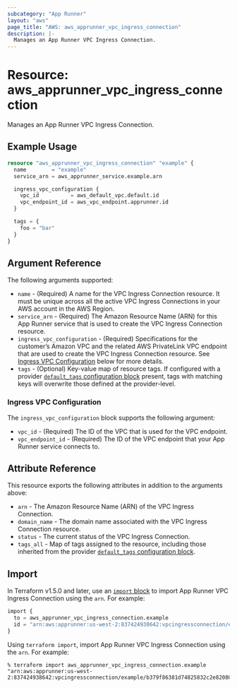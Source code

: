 ```yaml
---
subcategory: "App Runner"
layout: "aws"
page_title: "AWS: aws_apprunner_vpc_ingress_connection"
description: |-
  Manages an App Runner VPC Ingress Connection.
---
```


# Resource: aws_apprunner_vpc_ingress_connection

Manages an App Runner VPC Ingress Connection.

## Example Usage

```terraform
resource "aws_apprunner_vpc_ingress_connection" "example" {
  name        = "example"
  service_arn = aws_apprunner_service.example.arn

  ingress_vpc_configuration {
    vpc_id          = aws_default_vpc.default.id
    vpc_endpoint_id = aws_vpc_endpoint.apprunner.id
  }

  tags = {
    foo = "bar"
  }
}

```

## Argument Reference

The following arguments supported:

* `name` - (Required) A name for the VPC Ingress Connection resource. It must be unique across all the active VPC Ingress Connections in your AWS account in the AWS Region.
* `service_arn` - (Required) The Amazon Resource Name (ARN) for this App Runner service that is used to create the VPC Ingress Connection resource.
* `ingress_vpc_configuration` - (Required) Specifications for the customer’s Amazon VPC and the related AWS PrivateLink VPC endpoint that are used to create the VPC Ingress Connection resource. See [Ingress VPC Configuration](#ingress-vpc-configuration) below for more details.
* `tags` - (Optional) Key-value map of resource tags. If configured with a provider [`default_tags` configuration block](https://registry.terraform.io/providers/hashicorp/aws/latest/docs#default_tags-configuration-block) present, tags with matching keys will overwrite those defined at the provider-level.

### Ingress VPC Configuration

The `ingress_vpc_configuration` block supports the following argument:

* `vpc_id` - (Required) The ID of the VPC that is used for the VPC endpoint.
* `vpc_endpoint_id` - (Required) The ID of the VPC endpoint that your App Runner service connects to.

## Attribute Reference

This resource exports the following attributes in addition to the arguments above:

* `arn` - The Amazon Resource Name (ARN) of the VPC Ingress Connection.
* `domain_name` - The domain name associated with the VPC Ingress Connection resource.
* `status` - The current status of the VPC Ingress Connection.
* `tags_all` - Map of tags assigned to the resource, including those inherited from the provider [`default_tags` configuration block](https://registry.terraform.io/providers/hashicorp/aws/latest/docs#default_tags-configuration-block).

## Import

In Terraform v1.5.0 and later, use an [`import` block](https://developer.hashicorp.com/terraform/language/import) to import App Runner VPC Ingress Connection using the `arn`. For example:

```terraform
import {
  to = aws_apprunner_vpc_ingress_connection.example
  id = "arn:aws:apprunner:us-west-2:837424938642:vpcingressconnection/example/b379f86381d74825832c2e82080342fa"
}
```

Using `terraform import`, import App Runner VPC Ingress Connection using the `arn`. For example:

```console
% terraform import aws_apprunner_vpc_ingress_connection.example "arn:aws:apprunner:us-west-2:837424938642:vpcingressconnection/example/b379f86381d74825832c2e82080342fa"
```
